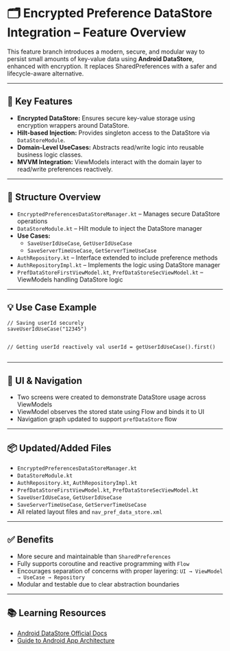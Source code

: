 <h1>🗂️ Encrypted Preference DataStore Integration – Feature Overview</h1>

<p>This feature branch introduces a modern, secure, and modular way to persist small amounts of key-value data using <strong>Android DataStore</strong>, enhanced with encryption. It replaces SharedPreferences with a safer and lifecycle-aware alternative.</p>

<hr />


<h2>🔐 Key Features</h2>
<ul>
  <li><strong>Encrypted DataStore:</strong> Ensures secure key-value storage using encryption wrappers around DataStore.</li>
  <li><strong>Hilt-based Injection:</strong> Provides singleton access to the DataStore via <code>DataStoreModule</code>.</li>
  <li><strong>Domain-Level UseCases:</strong> Abstracts read/write logic into reusable business logic classes.</li>
  <li><strong>MVVM Integration:</strong> ViewModels interact with the domain layer to read/write preferences reactively.</li>
</ul>

<hr />

<h2>📁 Structure Overview</h2>
<ul>
  <li><code>EncryptedPreferencesDataStoreManager.kt</code> – Manages secure DataStore operations</li>
  <li><code>DataStoreModule.kt</code> – Hilt module to inject the DataStore manager</li>
  <li><strong>Use Cases:</strong>
    <ul>
      <li><code>SaveUserIdUseCase</code>, <code>GetUserIdUseCase</code></li>
      <li><code>SaveServerTimeUseCase</code>, <code>GetServerTimeUseCase</code></li>
    </ul>
  </li>
  <li><code>AuthRepository.kt</code> – Interface extended to include preference methods</li>
  <li><code>AuthRepositoryImpl.kt</code> – Implements the logic using DataStore manager</li>
  <li><code>PrefDataStoreFirstViewModel.kt</code>, <code>PrefDataStoreSecViewModel.kt</code> – ViewModels handling DataStore logic</li>
</ul>

<hr />

<h2>💡 Use Case Example</h2>
<pre><code>// Saving userId securely
saveUserIdUseCase("12345")

// Getting userId reactively
val userId = getUserIdUseCase().first()
</code></pre>

<hr />

<h2>📲 UI & Navigation</h2>
<ul>
  <li>Two screens were created to demonstrate DataStore usage across ViewModels</li>
  <li>ViewModel observes the stored state using Flow and binds it to UI</li>
  <li>Navigation graph updated to support <code>prefDataStore</code> flow</li>
</ul>

<hr />

<h2>📦 Updated/Added Files</h2>
<ul>
  <li><code>EncryptedPreferencesDataStoreManager.kt</code></li>
  <li><code>DataStoreModule.kt</code></li>
  <li><code>AuthRepository.kt</code>, <code>AuthRepositoryImpl.kt</code></li>
  <li><code>PrefDataStoreFirstViewModel.kt</code>, <code>PrefDataStoreSecViewModel.kt</code></li>
  <li><code>SaveUserIdUseCase</code>, <code>GetUserIdUseCase</code></li>
  <li><code>SaveServerTimeUseCase</code>, <code>GetServerTimeUseCase</code></li>
  <li>All related layout files and <code>nav_pref_data_store.xml</code></li>
</ul>

<hr />

<h2>✅ Benefits</h2>
<ul>
  <li>More secure and maintainable than <code>SharedPreferences</code></li>
  <li>Fully supports coroutine and reactive programming with <code>Flow</code></li>
  <li>Encourages separation of concerns with proper layering: <code>UI → ViewModel → UseCase → Repository</code></li>
  <li>Modular and testable due to clear abstraction boundaries</li>
</ul>

<hr />

<h2>📚 Learning Resources</h2>
<ul>
  <li><a href="https://developer.android.com/topic/libraries/architecture/datastore">Android DataStore Official Docs</a></li>
  <li><a href="https://developer.android.com/topic/libraries/architecture">Guide to Android App Architecture</a></li>
</ul>

